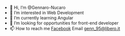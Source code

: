 - 👋 Hi, I’m @Gennaro-Nucaro
- 👀 I’m interested in Web Development
- 🌱 I’m currently learning Angular
- 💞️ I’m looking for opportunities for front-end developer
- 📫 How to reach me [Facebook](https://www.facebook.com/gennaro.nucaro) Email  genn_95@libero.it



